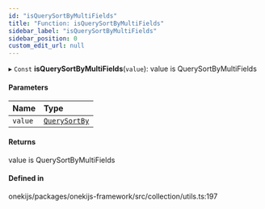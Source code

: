 ```yaml
---
id: "isQuerySortByMultiFields"
title: "Function: isQuerySortByMultiFields"
sidebar_label: "isQuerySortByMultiFields"
sidebar_position: 0
custom_edit_url: null
---
```


▸ `Const` **isQuerySortByMultiFields**(`value`): value is QuerySortByMultiFields

#### Parameters

| Name | Type |
| :------ | :------ |
| `value` | [`QuerySortBy`](../types/QuerySortBy.md) |

#### Returns

value is QuerySortByMultiFields

#### Defined in

onekijs/packages/onekijs-framework/src/collection/utils.ts:197
